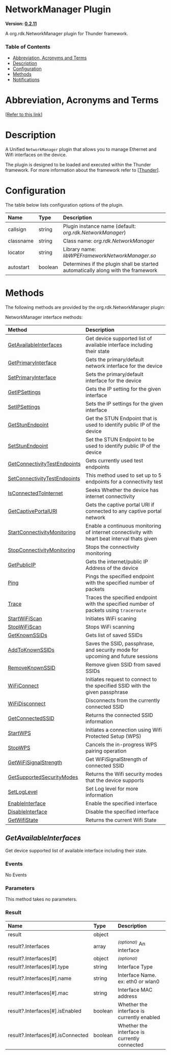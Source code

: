 <!-- Generated automatically, DO NOT EDIT! -->
<a name="NetworkManager_Plugin"></a>
# NetworkManager Plugin

**Version: [0.2.11](https://github.com/rdkcentral/rdkservices/blob/main/NetworkManager/CHANGELOG.md)**

A org.rdk.NetworkManager plugin for Thunder framework.

### Table of Contents

- [Abbreviation, Acronyms and Terms](#Abbreviation,_Acronyms_and_Terms)
- [Description](#Description)
- [Configuration](#Configuration)
- [Methods](#Methods)
- [Notifications](#Notifications)

<a name="Abbreviation,_Acronyms_and_Terms"></a>
# Abbreviation, Acronyms and Terms

[[Refer to this link](userguide/aat.md)]

<a name="Description"></a>
# Description

A Unified `NetworkManager` plugin that allows you to manage Ethernet and Wifi interfaces on the device.

The plugin is designed to be loaded and executed within the Thunder framework. For more information about the framework refer to [[Thunder](#Thunder)].

<a name="Configuration"></a>
# Configuration

The table below lists configuration options of the plugin.

| Name | Type | Description |
| :-------- | :-------- | :-------- |
| callsign | string | Plugin instance name (default: *org.rdk.NetworkManager*) |
| classname | string | Class name: *org.rdk.NetworkManager* |
| locator | string | Library name: *libWPEFrameworkNetworkManager.so* |
| autostart | boolean | Determines if the plugin shall be started automatically along with the framework |

<a name="Methods"></a>
# Methods

The following methods are provided by the org.rdk.NetworkManager plugin:

NetworkManager interface methods:

| Method | Description |
| :-------- | :-------- |
| [GetAvailableInterfaces](#GetAvailableInterfaces) | Get device supported list of available interface including their state |
| [GetPrimaryInterface](#GetPrimaryInterface) | Gets the primary/default network interface for the device |
| [SetPrimaryInterface](#SetPrimaryInterface) | Sets the primary/default interface for the device |
| [GetIPSettings](#GetIPSettings) | Gets the IP setting for the given interface |
| [SetIPSettings](#SetIPSettings) | Sets the IP settings for the given interface |
| [GetStunEndpoint](#GetStunEndpoint) | Get the STUN Endpoint that is used to identify public IP of the device |
| [SetStunEndpoint](#SetStunEndpoint) | Set the STUN Endpoint to be used to identify public IP of the device |
| [GetConnectivityTestEndpoints](#GetConnectivityTestEndpoints) | Gets currently used test endpoints |
| [SetConnectivityTestEndpoints](#SetConnectivityTestEndpoints) | This method used to set up to 5 endpoints for a connectivity test |
| [IsConnectedToInternet](#IsConnectedToInternet) | Seeks Whether the device has internet connectivity |
| [GetCaptivePortalURI](#GetCaptivePortalURI) | Gets the captive portal URI if connected to any captive portal network |
| [StartConnectivityMonitoring](#StartConnectivityMonitoring) | Enable a continuous monitoring of internet connectivity with heart beat interval thats given |
| [StopConnectivityMonitoring](#StopConnectivityMonitoring) | Stops the connectivity monitoring |
| [GetPublicIP](#GetPublicIP) | Gets the internet/public IP Address of the device |
| [Ping](#Ping) | Pings the specified endpoint with the specified number of packets |
| [Trace](#Trace) | Traces the specified endpoint with the specified number of packets using `traceroute` |
| [StartWiFiScan](#StartWiFiScan) | Initiates WiFi scaning |
| [StopWiFiScan](#StopWiFiScan) | Stops WiFi scanning |
| [GetKnownSSIDs](#GetKnownSSIDs) | Gets list of saved SSIDs |
| [AddToKnownSSIDs](#AddToKnownSSIDs) | Saves the SSID, passphrase, and security mode for upcoming and future sessions |
| [RemoveKnownSSID](#RemoveKnownSSID) | Remove given SSID from saved SSIDs |
| [WiFiConnect](#WiFiConnect) | Initiates request to connect to the specified SSID with the given passphrase |
| [WiFiDisconnect](#WiFiDisconnect) | Disconnects from the currently connected SSID |
| [GetConnectedSSID](#GetConnectedSSID) | Returns the connected SSID information |
| [StartWPS](#StartWPS) | Initiates a connection using Wifi Protected Setup (WPS) |
| [StopWPS](#StopWPS) | Cancels the in-progress WPS pairing operation |
| [GetWiFiSignalStrength](#GetWiFiSignalStrength) | Get WiFiSignalStrength of connected SSID |
| [GetSupportedSecurityModes](#GetSupportedSecurityModes) | Returns the Wifi security modes that the device supports |
| [SetLogLevel](#SetLogLevel) | Set Log level for more information |
| [EnableInterface](#EnableInterface) | Enable the specified interface |
| [DisableInterface](#DisableInterface) | Disable the specified interface |
| [GetWifiState](#GetWifiState) | Returns the current Wifi State |


<a name="GetAvailableInterfaces"></a>
## *GetAvailableInterfaces*

Get device supported list of available interface including their state.

### Events

No Events

### Parameters

This method takes no parameters.

### Result

| Name | Type | Description |
| :-------- | :-------- | :-------- |
| result | object |  |
| result?.Interfaces | array | <sup>*(optional)*</sup> An interface |
| result?.Interfaces[#] | object | <sup>*(optional)*</sup>  |
| result?.Interfaces[#].type | string | Interface  Type |
| result?.Interfaces[#].name | string | Interface Name. ex: eth0 or wlan0 |
| result?.Interfaces[#].mac | string | Interface MAC address |
| result?.Interfaces[#].isEnabled | boolean | Whether the interface is currently enabled |
| result?.Interfaces[#].isConnected | boolean | Whether the interface is currently connected |
